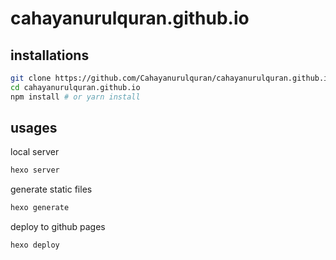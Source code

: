 # cahayanurulquran.github.io

## installations
```bash
git clone https://github.com/Cahayanurulquran/cahayanurulquran.github.io.git
cd cahayanurulquran.github.io
npm install # or yarn install
```

## usages
local server
```bash
hexo server
```
generate static files
```bash
hexo generate
```
deploy to github pages
```bash
hexo deploy
```
